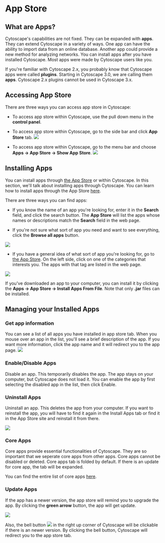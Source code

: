 <a id="app_Store"> </a>
# App Store

<a id="what_are_apps"> </a>
## What are Apps?

Cytoscape's capabilities are not fixed. They can be expanded with
**apps**. They can extend Cytoscape in a variety of ways. One app can
have the ability to import data from an online database. Another app
could provide a new method for analyzing networks. You can install apps
after you have installed Cytoscape. Most apps were made by Cytoscape
users like you.

If you're familiar with Cytoscape 2.x, you probably know that Cytoscape
apps were called **plugins**. Starting in Cytoscape 3.0, we are calling
them **apps**. Cytoscape 2.x plugins cannot be used in Cytoscape 3.x.

<a id="accessing_apps"> </a>
## Accessing App Store
There are three ways you can access app store in Cytoscape:
- To access app store within Cytoscape, use the pull down menu in the **control panel**.
  
- To access app store within Cytoscape, go to the side bar and click **App Store** tab.
![](_static/images/AppStore/gui.png)

- To access app store within Cytoscape, go to the menu bar and choose **Apps →
  App Store → Show App Store**.
![](_static/images/AppStore/menu.png)

<a id="installing_apps"> </a>
## Installing Apps

You can install apps through [the App Store](http://apps.cytoscape.org)
or within Cytoscape. In this section, we'll talk about installing apps
through Cytoscape. You can learn how to install apps through the App
Store [here](http://apps.cytoscape.org/help/getstarted_app_install).

There are three ways you can find apps:

-   If you know the name of an app you're looking for, enter it in the
    **Search** field, and click the search button. The **App Store** will list the apps whose names or
    descriptions match the **Search** field in the web page.

-   If you're not sure what sort of app you need and want to see everything,
    click the **Browse all apps** button. 
    
![](_static/images/AppStore/search.png)

-   If you have a general idea of what sort of app you're looking for,
    go to [the App Store](http://apps.cytoscape.org). On the left side, click on one of the
    categories that interests you. The apps with that tag are listed in the
    web page.
    
![](_static/images/AppStore/category.png)

If you've downloaded an app to your computer, you can install it by
clicking the  **Apps →
App Store → Install Apps From File**. Note that only **.jar** files can be installed.

<a id="managing_your_installed_apps"> </a>
## Managing your Installed Apps
### Get app information
You can see a list of all apps you have installed in app store tab. When you mouse over an app in the list, you'll see a brief description of the app.
If you want more information, click the app name and it will redirect you to the app page.
![](_static/images/AppStore/tooltips.png) 

### Enable/Disable Apps
Disable an app. This temporarily disables the app. The app stays on your computer, but Cytoscape does not load it. You can enable the app by first selecting the disabled app in the list, then click Enable.

### Uninstall Apps
Uninstall an app. This deletes the app from your computer. If you want to reinstall the app, you will have to find it again in the Install Apps tab or find it in the App Store site and reinstall it from there.

![](_static/images/AppStore/core.png) 

### Core Apps
Core apps provide essential functionalities of Cytoscape. They are so important that we seperate core apps from other apps. Core apps cannot be disabled or deleted. Core apps tab is folded by default. If there is an update for core app, the tab will be expanded.

You can find the entire list of core apps [here](https://github.com/cytoscape/cytoscape#new-from-330-core-apps).

### Update Apps
If the app has a newer version, the app store will remind you to upgrade the app. By clicking the **green arrow** button, the app will get update.

![](_static/images/AppStore/update.png) 

Also, the bell button ![](_static/images/AppStore/bell.png) in the right up corner of Cytoscape will be clickable if there is an newer version. By clicking the bell button, Cytoscape will redirect you to the app store tab.

